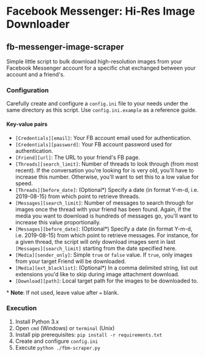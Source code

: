 # Facebook Messenger: Hi-Res Image Downloader
## fb-messenger-image-scraper
Simple little script to bulk download high-resolution images from your Facebook Messenger account for a specific chat exchanged between your account and a friend's.

### Configuration

Carefully create and configure a `config.ini` file to your needs under the same directory as this script.
Use `config.ini.example` as a reference guide.

#### Key-value pairs

- `[Credentials][email]`: Your FB account email used for authentication.
- `[Credentials][password]`: Your FB account password used for authentication.
- `[Friend][url]`: The URL to your friend's FB page.
- `[Threads][search_limit]`: Number of threads to look through (from most recent). If the conversation you're looking for is very old, you'll have to increase this number. Otherwise, you'll want to set this to a low value for speed.
- `[Threads][before_date]`: (Optional*) Specify a date (in format Y-m-d, i.e. 2019-08-15) from which point to retrieve threads. 
- `[Messages][search_limit]`: Number of messages to search through for images once the thread with your friend has been found. Again, if the media you want to download is hundreds of messages go, you'll want to increase this value proportionally.
- `[Messages][before_date]`: (Optional*) Specify a date (in format Y-m-d, i.e. 2019-08-15) from which point to retrieve messages. For instance, for a given thread, the script will only download images sent in last `[Messages][search_limit]` starting from the date specified here.
- `[Media][sender_only]`: Simple `true` or `false` value. If `true`, only images from your target Friend will be downloaded.
- `[Media][ext_blacklist]`: (Optional*) In a comma delimited string, list out extensions you'd like to skip during image attachment download. 
- `[Download][path]`: Local target path for the images to be downloaded to.

\* **Note**: If not used, leave value after `=` blank.

### Execution

1. Install Python 3.x
2. Open `cmd` (Windows) or `terminal` (Unix)
3. Install pip prerequisites: `pip install -r requirements.txt`
4. Create and configure `config.ini`
5. Execute `python ./fbm-scraper.py`
